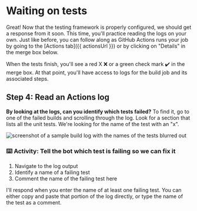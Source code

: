 # Waiting on tests

Great! Now that the testing framework is properly configured, we should get a response from it soon. This time, you'll practice reading the logs on your own. Just like before, you can follow along as GitHub Actions runs your job by going to the [Actions tab]({{ actionsUrl }}) or by clicking on "Details" in the merge box below.

When the tests finish, you'll see a red X :x: or a green check mark :heavy_check_mark: in the merge box. At that point, you'll have access to logs for the build job and its associated steps.

## Step 4: Read an Actions log

**By looking at the logs, can you identify which tests failed?** To find it, go to one of the failed builds and scrolling through the log. Look for a section that lists all the unit tests. We're looking for the name of the test with an "x".

![screenshot of a sample build log with the names of the tests blurred out](https://user-images.githubusercontent.com/16547949/65922013-e740a200-e3b1-11e9-8151-faf52c30201e.png)

### :keyboard: Activity: Tell the bot which test is failing so we can fix it

1. Navigate to the log output
2. Identify a name of a failing test
3. Comment the name of the failing test here

I'll respond when you enter the name of at least one failing test. You can either copy and paste that portion of the log directly, or type the name of the test as a comment.
